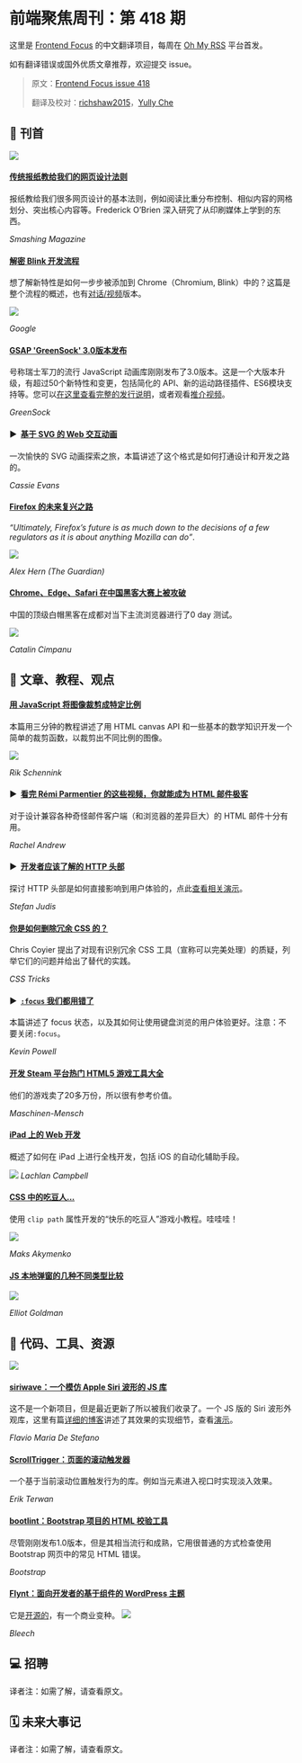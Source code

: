 # 前端聚焦周刊：第 418 期

这里是 [Frontend Focus](https://frontendfoc.us/latest) 的中文翻译项目，每周在 [Oh My RSS](https://ohmyrss.com/?fef) 平台首发。

如有翻译错误或国外优质文章推荐，欢迎提交 issue。

> 原文：[Frontend Focus issue 418](https://frontendfoc.us/issues/418)
> 
> 翻译及校对：[richshaw2015](https://github.com/richshaw2015)，[Yully Che](https://github.com/chechebecomestrong)

## 🚀 刊首

![](https://res.cloudinary.com/cpress/image/upload/w_1280,e_sharpen:60/v1574260811/ckqmeho0lfbzowixszmc.jpg)

#### [传统报纸教给我们的网页设计法则](https://frontendfoc.us/link/80126/rss "www.smashingmagazine.com")

报纸教给我们很多网页设计的基本法则，例如阅读比重分布控制、相似内容的网格划分、突出核心内容等。Frederick O’Brien 深入研究了从印刷媒体上学到的东西。

*Smashing Magazine*

#### [解密 Blink 开发流程](https://frontendfoc.us/link/80127/rss "blog.chromium.org")

想了解新特性是如何一步步被添加到 Chrome（Chromium, Blink）中的？这篇是整个流程的概述，也有[对话/视频](https://frontendfoc.us/link/80128/rss)版本。

![](https://lh4.googleusercontent.com/zzS6iuWDTM21y3-9rvisM_rraWcABE9PnwM6Ans54hBEsa3YsoEwggjZ_DeNmyRqKcly_jtGCvmE0_rWB9G8rBpLeXKmOmHFBzkuKSHniIhaF0UWy1hghMagdW7-_y8siTE5VNta)

*Google*

#### [GSAP 'GreenSock' 3.0版本发布](https://frontendfoc.us/link/80130/rss "greensock.com")

号称瑞士军刀的流行 JavaScript 动画库刚刚发布了3.0版本。这是一个大版本升级，有超过50个新特性和变更，包括简化的 API、新的运动路径插件、ES6模块支持等。您可以[在这里查看完整的发行说明](https://frontendfoc.us/link/80131/rss)，或者观看[推介视频](https://frontendfoc.us/link/80132/rss)。

*GreenSock*

#### ▶  [基于 SVG 的 Web 交互动画](https://frontendfoc.us/link/80133/rss "vimeo.com")

一次愉快的 SVG 动画探索之旅，本篇讲述了这个格式是如何打通设计和开发之路的。

*Cassie Evans*

#### [Firefox 的未来复兴之路](https://frontendfoc.us/link/80134/rss "www.theguardian.com")

_“Ultimately, Firefox’s future is as much down to the decisions of a few regulators as it is about anything Mozilla can do”_.

![](https://i.guim.co.uk/img/media/8393a12ba0fa753b63dd818c1da36c2f5080af0c/0_164_3500_2100/master/3500.jpg?width=1300&quality=85&auto=format&fit=max&s=e07738468e78595349a0986906f49589)

*Alex Hern (The Guardian)*

#### [Chrome、Edge、Safari 在中国黑客大赛上被攻破](https://frontendfoc.us/link/80135/rss "www.zdnet.com")

中国的顶级白帽黑客在成都对当下主流浏览器进行了0 day 测试。

![](https://zdnet1.cbsistatic.com/hub/i/2019/11/17/86782577-1fe4-4786-b71f-81a54ec7b1b5/29ff686cb549df11b5ca5d47f6872fc9/tianfu-cup-results.jpg)

*Catalin Cimpanu*

## 📙 文章、教程、观点

#### [用 JavaScript 将图像裁剪成特定比例](https://frontendfoc.us/link/80138/rss "pqina.nl")

本篇用三分钟的教程讲述了用 HTML canvas API 和一些基本的数学知识开发一个简单的裁剪函数，以裁剪出不同比例的图像。

![](https://pqina.nl/media/crop-aspect-ratio.png)

*Rik Schennink*

#### ▶  [看完 Rémi Parmentier 的这些视频，你就能成为 HTML 邮件极客](https://frontendfoc.us/link/80223/rss "www.smashingmagazine.com")

对于设计兼容各种奇怪邮件客户端（和浏览器的差异巨大）的 HTML 邮件十分有用。

*Rachel Andrew*

#### ▶  [开发者应该了解的 HTTP 头部](https://frontendfoc.us/link/80140/rss "www.youtube.com")

探讨 HTTP 头部是如何直接影响到用户体验的，点此[查看相关演示](https://frontendfoc.us/link/80141/rss)。

*Stefan Judis*

#### [你是如何删除冗余 CSS 的？](https://frontendfoc.us/link/80142/rss "css-tricks.com")
Chris Coyier 提出了对现有识别冗余 CSS 工具（宣称可以完美处理）的质疑，列举它们的问题并给出了替代的实践。

*CSS Tricks*

#### ▶  [`:focus` 我们都用错了](https://frontendfoc.us/link/80143/rss "www.youtube.com")

本篇讲述了 focus 状态，以及其如何让使用键盘浏览的用户体验更好。注意：不要关闭`:focus`。

*Kevin Powell*

#### [开发 Steam 平台热门 HTML5 游戏工具大全](https://frontendfoc.us/link/80146/rss "www.codecks.io")

他们的游戏卖了20多万份，所以很有参考价值。

*Maschinen-Mensch*

#### [iPad 上的 Web 开发](https://frontendfoc.us/link/80144/rss "notebook.lachlanjc.me")

概述了如何在 iPad 上进行全栈开发，包括 iOS 的自动化辅助手段。

![](https://d2wkqk610zk1ag.cloudfront.net/items/1N0Z3L3A1a0s0I0W1b3e/iVBORw0KGgoAAAANSUhEUgAAC50AAAjwCAYAAAAKgq9xAAAACXBIWXMAAAsTAAALEwEAmpwYAAAM-2.PNG)
*Lachlan Campbell*

#### [CSS 中的吃豆人...](https://frontendfoc.us/link/80145/rss "css-tricks.com")

使用 `clip path` 属性开发的“快乐的吃豆人”游戏小教程。哇哇哇！

![](http://pacman.com/images/top/logo_40th.png)

*Maks Akymenko*

#### [JS 本地弹窗的几种不同类型比较](https://frontendfoc.us/link/80149/rss "css-tricks.com")

![](https://res.cloudinary.com/css-tricks/image/upload/c_scale,w_1074,f_auto,q_auto/v1570831513/jspop-03_w7zatt.png)

*Elliot Goldman*

## 🔧 代码、工具、资源

[![](https://res.cloudinary.com/cpress/image/upload/w_1280,e_sharpen:60/v1574248562/crqs11gj3imjls6ykz1x.gif)](https://frontendfoc.us/link/80150/rss)

#### [siriwave：一个模仿 Apple Siri 波形的 JS 库](https://frontendfoc.us/link/80150/rss "github.com")

这不是一个新项目，但是最近更新了所以被我们收录了。一个 JS 版的 Siri 波形外观库，这里有篇[详细的博客](https://frontendfoc.us/link/80151/rss)讲述了其效果的实现细节，查看[演示](https://frontendfoc.us/link/80152/rss)。

*Flavio Maria De Stefano*

#### [ScrollTrigger：页面的滚动触发器](https://frontendfoc.us/link/80153/rss "github.com")

一个基于当前滚动位置触发行为的库。例如当元素进入视口时实现淡入效果。

*Erik Terwan*

#### [bootlint：Bootstrap 项目的 HTML 校验工具](https://frontendfoc.us/link/80154/rss "github.com")

尽管刚刚发布1.0版本，但是其相当流行和成熟，它用很普通的方式检查使用 Bootstrap 网页中的常见 HTML 错误。

*Bootstrap*

#### [Flynt：面向开发者的基于组件的 WordPress 主题](https://frontendfoc.us/link/80155/rss "flyntwp.com")

它是[开源的](https://frontendfoc.us/link/80156/rss)，有一个商业变种。
![](https://flyntwp.com/app/uploads/dynamic/2019/11/flynt-template-example-padding-bg-white-small-0x600-c-default.gif)

*Bleech*

## 💻 招聘

译者注：如需了解，请查看原文。

## 🗓 未来大事记

译者注：如需了解，请查看原文。

